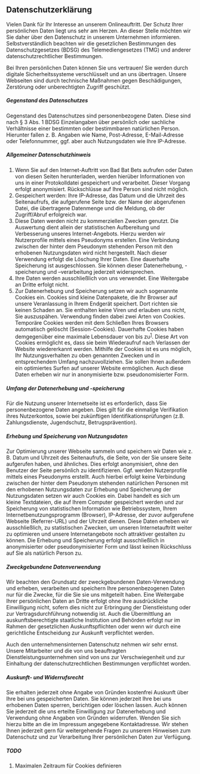 ## Datenschutzerklärung

Vielen Dank für Ihr Interesse an unserem Onlineauftritt. Der Schutz Ihrer persönlichen Daten liegt uns sehr am Herzen. An dieser Stelle möchten wir Sie daher über den Datenschutz in unserem Unternehmen informieren. Selbstverständlich beachten wir die gesetzlichen Bestimmungen des Datenschutzgesetzes (BDSG) des Telemediengesetzes (TMG) und anderer datenschutzrechtlicher Bestimmungen.

Bei Ihren persönlichen Daten können Sie uns vertrauen! Sie werden durch digitale Sicherheitssysteme verschlüsselt und an uns übertragen. Unsere Webseiten sind durch technische Maßnahmen gegen Beschädigungen, Zerstörung oder unberechtigten Zugriff geschützt.

##### Gegenstand des Datenschutzes

Gegenstand des Datenschutzes sind personenbezogene Daten. Diese sind nach § 3 Abs. 1 BDSG Einzelangaben über persönlich oder sachliche Verhältnisse einer bestimmten oder bestimmbaren natürlichen Person. Hierunter fallen z. B. Angaben wie Name, Post-Adresse, E-Mail-Adresse oder Telefonnummer, ggf. aber auch Nutzungsdaten wie Ihre IP-Adresse.

##### Allgemeiner Datenschutzhinweis

1. Wenn Sie auf den Internet-Auftritt von Bad Bat Bets aufrufen oder Daten von diesen Seiten herunterladen, werden hierüber Informationen von uns in einer Protokolldatei gespeichert und verarbeitet. Dieser Vorgang erfolgt anonymisiert. Rückschlüsse auf Ihre Person sind nicht möglich.
2. Gespeichert werden: Ihre IP-Adresse, das Datum und die Uhrzeit des Seitenaufrufs, die aufgerufene Seite bzw. der Name der abgerufenen Datei, die übertragene Datenmenge und die Meldung, ob der Zugriff/Abruf erfolgreich war.
3. Diese Daten werden nicht zu kommerziellen Zwecken genutzt. Die Auswertung dient allein der statistischen Aufbereitung und Verbesserung unseres Internet-Angebots. Hierzu werden wir Nutzerprofile mittels eines Pseudonyms erstellen. Eine Verbindung zwischen der hinter dem Pseudonym stehenden Person mit den erhobenen Nutzungsdaten wird nicht hergestellt. Nach dieser Verwendung erfolgt die Löschung Ihrer Daten. Eine dauerhafte Speicherung ist ausgeschlossen. Sie können dieser Datenerhebung, -speicherung und –verarbeitung jederzeit widersprechen.
4. Ihre Daten werden ausschließlich von uns verwendet. Eine Weitergabe an Dritte erfolgt nicht.
5. Zur Datenerhebung und Speicherung setzen wir auch sogenannte Cookies ein. Cookies sind kleine Datenpakete, die Ihr Browser auf unsere Veranlassung in Ihrem Endgerät speichert. Dort richten sie keinen Schaden an. Sie enthalten keine Viren und erlauben uns nicht, Sie auszuspähen. Verwendung finden dabei zwei Arten von Cookies. Temporäre Cookies werden mit dem Schließen Ihres Browsers automatisch gelöscht (Session-Cookies). Dauerhafte Cookies haben demgegenüber eine maximale Lebensdauer von bis zu<sup>[1](#zeitraum)</sup>. Diese Art von Cookies ermöglicht es, dass sie beim Wiederaufruf nach Verlassen der Website wiedererkannt werden. Mithilfe der Cookies ist es uns möglich, Ihr Nutzungsverhalten zu oben genannten Zwecken und in entsprechendem Umfang nachzuvollziehen. Sie sollen Ihnen außerdem ein optimiertes Surfen auf unserer Website ermöglichen. Auch diese Daten erheben wir nur in anonymisierte bzw. pseudonomisierter Form.

##### Umfang der Datenerhebung und -speicherung

Für die Nutzung unserer Internetseite ist es erforderlich, dass Sie personenbezogene Daten angeben. Dies gilt für die einmalige Verifikation ihres Nutzerkontos, sowie bei zukünftigen Identifikationsprüfungen (z.B. Zahlungsdienste, Jugendschutz, Betrugsprävention).

##### Erhebung und Speicherung von Nutzungsdaten

Zur Optimierung unserer Webseite sammeln und speichern wir Daten wie z. B. Datum und Uhrzeit des Seitenaufrufs, die Seite, von der Sie unsere Seite aufgerufen haben, und ähnliches. Dies erfolgt anonymisiert, ohne den Benutzer der Seite persönlich zu identifizieren. Ggf. werden Nutzerprofile mittels eines Pseudonyms erstellt. Auch hierbei erfolgt keine Verbindung zwischen der hinter dem Pseudonym stehenden natürlichen Personen mit den erhobenen Nutzungsdaten zur Erhebung und Speicherung der Nutzungsdaten setzen wir auch Cookies ein. Dabei handelt es sich um kleine Textdateien, die auf Ihrem Computer gespeichert werden und zur Speicherung von statistischen Information wie Betriebssystem, Ihrem Internetbenutzungsprogramm (Browser), IP-Adresse, der zuvor aufgerufene Webseite (Referrer-URL) und der Uhrzeit dienen. Diese Daten erheben wir ausschließlich, zu statistischen Zwecken, um unseren Internetauftritt weiter zu optimieren und unsere Internetangebote noch attraktiver gestalten zu können. Die Erhebung und Speicherung erfolgt ausschließlich in anonymisierter oder pseudonymisierter Form und lässt keinen Rückschluss auf Sie als natürlich Person zu.

##### Zweckgebundene Datenverwendung

Wir beachten den Grundsatz der zweckgebundenen Daten-Verwendung und erheben, verarbeiten und speichern Ihre personenbezogenen Daten nur für die Zwecke, für die Sie sie uns mitgeteilt haben. Eine Weitergabe Ihrer persönlichen Daten an Dritte erfolgt ohne Ihre ausdrückliche Einwilligung nicht, sofern dies nicht zur Erbringung der Dienstleistung oder zur Vertragsdurchführung notwendig ist. Auch die Übermittlung an auskunftsberechtigte staatliche Institution und Behörden erfolgt nur im Rahmen der gesetzlichen Auskunftspflichten oder wenn wir durch eine gerichtliche Entscheidung zur Auskunft verpflichtet werden.

Auch den unternehmensinternen Datenschutz nehmen wir sehr ernst. Unsere Mitarbeiter und die von uns beauftragten Dienstleistungsunternehmen sind von uns zur Verschwiegenheit und zur Einhaltung der datenschutzrechtlichen Bestimmungen verpflichtet worden.

##### Auskunft- und Widerrufsrecht

Sie erhalten jederzeit ohne Angabe von Gründen kostenfrei Auskunft über Ihre bei uns gespeicherten Daten. Sie können jederzeit Ihre bei uns erhobenen Daten sperren, berichtigen oder löschen lassen. Auch können Sie jederzeit die uns erteilte Einwilligung zur Datenerhebung und Verwendung ohne Angaben von Gründen widerrufen. Wenden Sie sich hierzu bitte an die im Impressum angegebene Kontaktadresse. Wir stehen Ihnen jederzeit gern für weitergehende Fragen zu unserem Hinweisen zum Datenschutz und zur Verarbeitung Ihrer persönlichen Daten zur Verfügung.

##### TODO

1. <a name="zeitraum">Maximalen Zeitraum für Cookies definieren</a>
